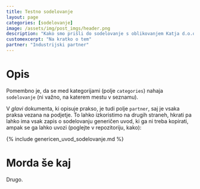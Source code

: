 ```yaml
---
title: Testno sodelovanje
layout: page
categories: [sodelovanje]
image: /assets/img/post_imgs/header.png
description: "Kako smo prišli do sodelovanje s oblikovanjem Katja d.o.o"
customexcerpt: "Na kratko o tem"
partner: "Industrijski partner"
---
```


# Opis

Pomembno je, da se med kategorijami (polje `categories`) nahaja `sodelovanje` (ni važno, na katerem mestu v seznamu).

V _glavi_ dokumenta, ki opisuje prakso, je tudi polje `partner`, saj je vsaka praksa vezana na podjetje.
To lahko izkoristimo na drugih straneh, hkrati pa lahko ima vsak zapis o sodelovanju generičen uvod, ki ga ni treba kopirati,
ampak se ga lahko uvozi (poglejte v repozitoriju, kako):

{% include genericen_uvod_sodelovanje.md %}


# Morda še kaj

Drugo.
